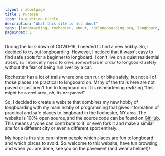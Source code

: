 ```yaml
---
layout : aboutpage
title : Purpose
icon: fa-question-circle
description: "What this site is all about"
tags: [longboarding, rochester, about, roclongboarding.org, longboard, ny, new york]
pageindex: 1
---
```


During the lock-down of COVID-19, I needed to find a new hobby.  So, I decided to try out longboarding.  However, I noticed that it wasn't easy to find safe spots for a beginner to longboard.  I don't live on a quiet residential street, so I ironically need to drive somewhere in order to longboard safely without the fear of being run over by a car.

Rochester has a lot of trails where one can run or bike safely, but not all of those places are practical to longboard on.  Many of the trails here are not paved or just aren't fun to longboard on.  It is disheartening realizing "this might be a cool area, oh, its not paved".

So, I decided to create a website that combines my new hobby of longboarding with my main hobby of programming that gives information of practical and safe places to longboard in the Rochester, NY area.  The website is 100% open source, and the source code can be found on [GitHub](@Model.Site.Config["github"]).  This means anyone can contribute to it, or even fork it and make a similar site for a different city or even a different sport entirely.

My hope is this site can inform people which places are fun to longboard and which places to avoid.  So, welcome to this website, have fun browsing, and when you are done, see you on the pavement (and wear a helmet)!
